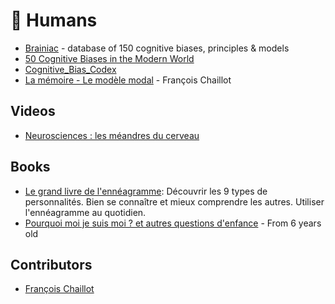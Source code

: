 # 🧠 Humans

- [Brainiac](https://kickstartsidehustle.com/brainiac/) - database of 150 cognitive biases, principles & models
- [50 Cognitive Biases in the Modern World](https://www.visualcapitalist.com/50-cognitive-biases-in-the-modern-world/)
- [Cognitive_Bias_Codex](https://upload.wikimedia.org/wikipedia/commons/6/65/Cognitive_bias_codex_en.svg)
- [La mémoire - Le modèle modal](https://www.francoischaillot.com/la-memoire-le-modele-modal/) - François Chaillot

## Videos

- [Neurosciences : les méandres du cerveau](https://www.youtube.com/watch?v=fQEiyUj_Dn0)

## Books

- [Le grand livre de l'ennéagramme](https://www.amazon.fr/grand-livre-lenn%C3%A9agramme-personnalit%C3%A9s-comprendre/dp/2212560451): Découvrir les 9 types de personnalités. Bien se connaître et mieux comprendre les autres. Utiliser l'ennéagramme au quotidien.
- [Pourquoi moi je suis moi ? et autres questions d'enfance](https://www.amazon.fr/Pourquoi-suis-autres-questions-denfance/dp/2070147002/ref=sr_1_1?__mk_fr_FR=%C3%85M%C3%85%C5%BD%C3%95%C3%91&dchild=1&keywords=pourquoi+moi+je+suis+moi&qid=1618941010&sr=8-1) - From 6 years old

## Contributors

- [François Chaillot](https://www.francoischaillot.com/)
